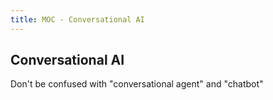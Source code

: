 ```yaml
---
title: MOC - Conversational AI
---
```


## Conversational AI

Don't be confused with "conversational agent" and "chatbot"

